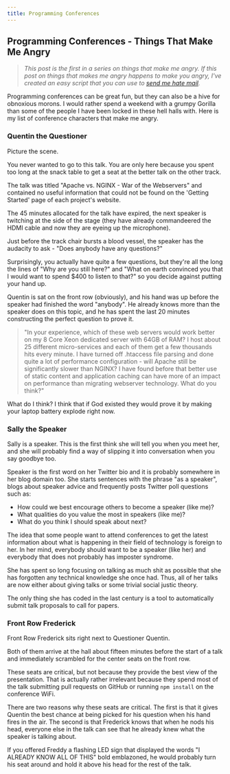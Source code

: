 ```yaml
---
title: Programming Conferences
---
```


## Programming Conferences - Things That Make Me Angry

> _This post is the first in a series on things that make me angry. If this post on things that makes me angry happens to make you angry, I've created an easy script that you can use to [send me hate mail](https://github.com/VeryAngryProgrammer/hate-mail-script)._

Programming conferences can be great fun, but they can also be a hive for obnoxious morons. I would rather spend a weekend with a grumpy Gorilla than some of the people I have been locked in these hell halls with. Here is my list of conference characters that make me angry.

### Quentin the Questioner

Picture the scene.

You never wanted to go to this talk. You are only here because you spent too long at the snack table to get a seat at the better talk on the other track.

The talk was titled "Apache vs. NGINX - War of the Webservers" and contained no useful information that could not be found on the 'Getting Started' page of each project's website.

The 45 minutes allocated for the talk have expired, the next speaker is twitching at the side of the stage (they have already commandeered the HDMI cable and now they are eyeing up the microphone).

Just before the track chair bursts a blood vessel, the speaker has the audacity to ask - "Does anybody have any questions?"

Surprisingly, you actually have quite a few questions, but they're all the long the lines of "Why are you still here?" and "What on earth convinced you that I would want to spend $400 to listen to that?" so you decide against putting your hand up.

Quentin is sat on the front row (obviously), and his hand was up before the speaker had finished the word "anybody". He already knows more than the speaker does on this topic, and he has spent the last 20 minutes constructing the perfect question to prove it.

> "In your experience, which of these web servers would work better on my 8 Core Xeon dedicated server with 64GB of RAM? I host about 25 different micro-services and each of them get a few thousands hits every minute. I have turned off .htaccess file parsing and done quite a lot of performance configuration - will Apache still be significantly slower than NGINX? I have found before that better use of static content and application caching can have more of an impact on performance than migrating webserver technology. What do you think?"

What do I think? I think that if God existed they would prove it by making your laptop battery explode right now.

### Sally the Speaker

Sally is a speaker. This is the first think she will tell you when you meet her, and she will probably find a way of slipping it into conversation when you say goodbye too.

Speaker is the first word on her Twitter bio and it is probably somewhere in her blog domain too. She starts sentences with the phrase "as a speaker", blogs about speaker advice and frequently posts Twitter poll questions such as:

- How could we best encourage others to become a speaker (like me)?
- What qualities do you value the most in speakers (like me)?
- What do you think I should speak about next?

The idea that some people want to attend conferences to get the latest information about what is happening in their field of technology is foreign to her. In her mind, everybody should want to be a speaker (like her) and everybody that does not probably has imposter syndrome.

She has spent so long focusing on talking as much shit as possible that she has forgotten any technical knowledge she once had. Thus, all of her talks are now either about giving talks or some trivial social justic theory.

The only thing she has coded in the last century is a tool to automatically submit talk proposals to call for papers.

### Front Row Frederick

Front Row Frederick sits right next to Questioner Quentin.

Both of them arrive at the hall about fifteen minutes before the start of a talk and immediately scrambled for the center seats on the front row.

These seats are critical, but not because they provide the best view of the presentation. That is actually rather irrelevant because they spend most of the talk submitting pull requests on GitHub or running `npm install` on the conference WiFi.

There are two reasons why these seats are critical. The first is that it gives Quentin the best chance at being picked for his question when his hand fires in the air. The second is that Frederick knows that when he nods his head, everyone else in the talk can see that he already knew what the speaker is talking about.

If you offered Freddy a flashing LED sign that displayed the words "I ALREADY KNOW ALL OF THIS" bold emblazoned, he would probably turn his seat around and hold it above his head for the rest of the talk.
